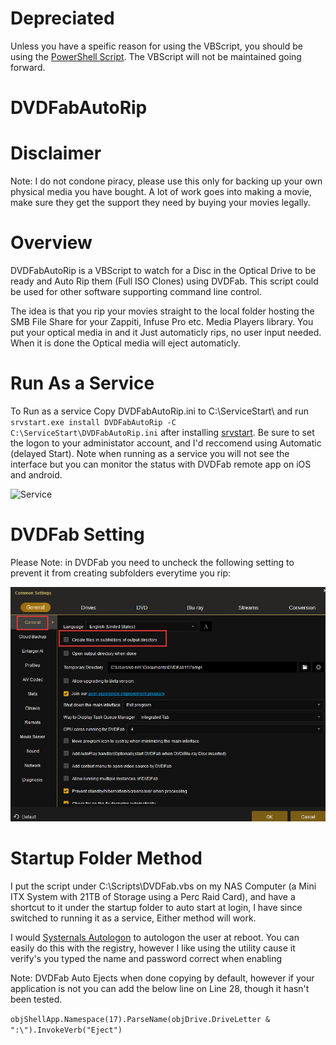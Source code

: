 # Depreciated 
Unless you have a speific reason for using the VBScript, you should be using the [PowerShell Script](...). The VBScript will not be maintained going forward. 


# DVDFabAutoRip

# Disclaimer
Note: I do not condone piracy, please use this only for backing up your own physical media you have bought. A lot of work goes into making a movie, make sure they get the support they need by buying your movies legally. 


# Overview
DVDFabAutoRip is a VBScript to watch for a Disc in the Optical Drive to be ready and Auto Rip them (Full ISO Clones) using DVDFab. This script could be used for other software supporting command line control.

The idea is that you rip your movies straight to the local folder hosting the SMB File Share for your Zappiti, Infuse Pro etc. Media Players library. You put your optical media in and it Just automaticly rips, no user input needed. When it is done the Optical media will eject automaticly. 

# Run As a Service

To Run as a service Copy DVDFabAutoRip.ini to C:\ServiceStart\ and run ``srvstart.exe install DVDFabAutoRip -C C:\ServiceStart\DVDFabAutoRip.ini`` after installing [srvstart](https://github.com/rozanski/srvstart). Be sure to set the logon to your administator account, and I'd reccomend using Automatic (delayed Start). Note when running as a service you will not see the interface but you can monitor the status with DVDFab remote app on iOS and android. 

![Service](https://user-images.githubusercontent.com/66484981/111013226-a7366a80-836c-11eb-9829-5567ad83760c.png)


# DVDFab Setting
Please Note: in DVDFab you need to uncheck the following setting to prevent it from creating subfolders everytime you rip:

![Subfolders](Subfolders.png)

# Startup Folder Method
I put the script under C:\Scripts\DVDFab.vbs on my NAS Computer (a Mini ITX System with 21TB of Storage using a Perc Raid Card), and have a shortcut to it under the startup folder to auto start at login, I have since switched to running it as a service, Either method will work. 

I would [Systernals Autologon](https://docs.microsoft.com/en-us/sysinternals/downloads/autologon) to autologon the user at reboot. You can easily do this with the registry, however I like using the utility cause it verify's you typed the name and password correct when enabling

Note: DVDFab Auto Ejects when done copying by default, however if your application is not you can add the below line on Line 28, though it hasn't been tested. 

``objShellApp.Namespace(17).ParseName(objDrive.DriveLetter & ":\").InvokeVerb("Eject")``
